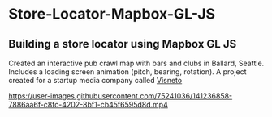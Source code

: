 # Store-Locator-Mapbox-GL-JS

## Building a store locator using Mapbox GL JS
Created an interactive pub crawl map with bars and clubs in Ballard, Seattle. Includes a loading screen animation (pitch, bearing, rotation). A project created for a startup media company called [Visneto](https://www.visnetomedia.com/) 

https://user-images.githubusercontent.com/75241036/141236858-7886aa6f-c8fc-4202-8bf1-cb45f6595d8d.mp4
